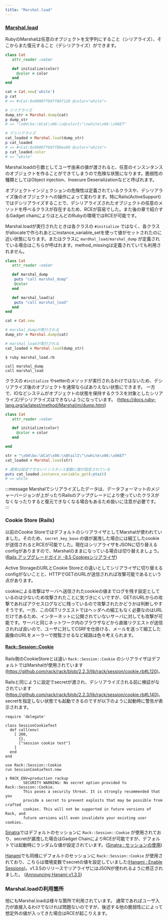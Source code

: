 ```yaml
---
title: "Marshal.load"
---
```


### [Marshal.load](https://docs.ruby-lang.org/ja/latest/class/Marshal.html)

RubyのMarshalは任意のオブジェクトを文字列にすること（シリアライズ）、そこからまた復元すること（デシリアライズ）ができます。

```ruby:marshal.rb
class Cat
   attr_reader :color

   def initialize(color)
     @color = color
   end
end

cat = Cat.new('white')
p cat
# => #<Cat:0x00007fb97f80f120 @color="white">

# シリアライズ
dump_str = Marshal.dump(cat)
p dump_str
# => "\x04\bo:\bCat\x06:\v@colorI\"\nwhite\x06:\x06ET"

# デシリアライズ
cat_loaded = Marshal.load(dump_str)
p cat_loaded
# => #<Cat:0x00007fb97f80ea90 @color="white">
p cat_loaded.color
# => "white"
```

Marshal.loadの引数としてユーザ由来の値が渡されると、任意のインスンタンスのオブジェクトを作ることができてしまうので危険な状態になります。脆弱性の種類としてはObject injection、Insecure Deserializationなどと呼ばれます。

オブジェクトインジェクションの危険性は定義されているクラスや、デシリアライズ後のオブジェクトへの操作によって変わります。特にRails(ActiveSupport)ではデシリアライズすることで、デシリアライズされたオブジェクトの任意のメソッドを呼べるクラスが存在するため、RCEが容易でした。また後の章で紹介するGadget chainによりほとんどのRubyの環境ではRCEが可能です。

Marshal.loadが実行されたときは各クラスの `#initialize` ではなく、各クラスがallocateで作られあとにinstance_variable_setを使って値がセットされたのに近い状態になります。またはクラスに `mardhal_load/marshal_dump` が定義されている場合はこちらが呼ばれます。method_missingは定義されていても利用されません。

```ruby:marshal_load.rb
class Cat
   attr_reader :color

   def marshal_dump
    puts "call marshal_dump"
    @color
   end

   def marshal_load(a)
    puts "call marshal_load"
   end
end

cat = Cat.new

# marshal_dumpが実行される
dump_str = Marshal.dump(cat)

# marshal_loadが実行される
cat_loaded = Marshal.load(dump_str)
```

```
$ ruby marshal_load.rb

call marshal_dump
call marshal_load
```

クラスの `#initialize` やsetterのメソッドが実行されるわけではないため、デシリアライズ後のオブジェクトを通常ならばありえない状態にできます。
一方で、IOなどシステムがオブジェクトの状態を保持するクラスを対象としたシリアライズ/デシリアライズはできないようになっています。 (https://docs.ruby-lang.org/ja/latest/method/Marshal/m/dump.html)

```ruby:marshal_tail.rb
class Cat
   attr_reader :color

   def initialize(color)
     @color = color
   end

end

str = "\x04\bo:\bCat\x06:\n@tailI\"\nwhite\x06:\x06ET"
cat_loaded = Marshal.load(str)

# 通常は設定できないインスタンス変数に値が設定されている
puts cat_loaded.instance_variable_get(:@tail)
# => white
```

:::message
Marshalでシリアライズしたデータは、データフォーマットのメジャーバージョンが上がったりRailsのアップグレードにより使っていたクラスがなくなったりすると復元できなくなる場合もあるため扱いに注意が必要です。
:::


### Cookie Store (Rails)

以前のCookie StoreではデフォルトのシリアライザとしてMarshalが使われていました。そのため、`secret_key_base` の値が漏洩した場合には細工したcookieが送信されるとRCEが可能でした。現在はシリアライザをJSONに切り替えるconfigがありますので、Marshalのままになっている場合は切り替えましょう。([Rails アップグレードガイド -8.5 Cookiesシリアライザ](https://railsguides.jp/upgrading_ruby_on_rails.html#cookies%E3%82%B7%E3%83%AA%E3%82%A2%E3%83%A9%E3%82%A4%E3%82%B6))

Active StorageのURLとCookie Storeとの違いとしてシリアライザに切り替えるconfigがないことと、HTTPでGETのURLが送信されれば攻撃可能であるという点があります。

cookieによる攻撃はサーバへ送信されたcookieの値までログを残す設定としているのは少ないため攻撃されたことに気づきにくいですが、GETのURLからの攻撃であればアクセスログなどに残っているので攻撃されたかどうかは判断しやすそうです。一方、このGETリクエストではヘッダへの細工もなく必要なのはURLだけであるため、インターネットに公開されていないサーバに対しても攻撃が可能です。サーバと同じネットワーク内のブラウザなどから直接リクエストが送信されれば良いので、ユーザに対してCSRFを仕掛ける、メールを送って細工した画像のURLをメーラーで閲覧させるなど経路は色々考えられます。


#### [Rack::Session::Cookie](https://github.com/rack/rack/blob/2.2.3/lib/rack/session/cookie.rb)

Rails側のCookieStoreとは違い `Rack::Session::Cookie` のシリアライザはデフォルトではMarshalが使用されています(https://github.com/rack/rack/blob/2.2.3/lib/rack/session/cookie.rb#L120)。

Railsと同じように設定でsecretが渡され、デシリアライズされる前に検証がなされています(https://github.com/rack/rack/blob/2.2.3/lib/rack/session/cookie.rb#L140)。
secretを指定しない状態でも起動できるのですが以下のように起動時に警告が表示されます。

```ruby:config.ru
require 'delegate'

class SessionCookieTest
  def call(env)
    [ 200,
      {},
      ["session cookie test"]
    ]
  end
end

use Rack::Session::Cookie
run SessionCookieTest.new
```

```
❯ RACK_ENV=production rackup
        SECURITY WARNING: No secret option provided to Rack::Session::Cookie.
        This poses a security threat. It is strongly recommended that you
        provide a secret to prevent exploits that may be possible from crafted
        cookies. This will not be supported in future versions of Rack, and
        future versions will even invalidate your existing user cookies.
```

[Sinatra](http://sinatrarb.com/)ではデフォルトのセッションに `Rack::Session::Cookie` が使用されており、secretが漏洩した場合はGadget ChainによりRCEが可能ですが、デフォルトでは起動時にランダムな値が設定されています。([Sinatra : セッションの使用](https://github.com/sinatra/sinatra/blob/v2.1.0/README.ja.md#%E3%82%BB%E3%83%83%E3%82%B7%E3%83%A7%E3%83%B3%E3%81%AE%E4%BD%BF%E7%94%A8))


[Hanami](https://hanamirb.org/)でも同様にデフォルトのセッションに `Rack::Session::Cookie` が使用されており、こちらは環境変数でsecretの値を設定していました([Hanami : Enable Sessions](https://guides.hanamirb.org/actions/sessions/#enable-sessions))。v1.3.5のリリースでリアライザにはJSONが使われるように修正されました。
([Announcing Hanami v1.3.5](https://hanamirb.org/blog/2021/10/18/announcing-hanami-135/))


### Marshal.loadの利用箇所

他にもMarshal.loadは様々な箇所で利用されています。
通常であればユーザ入力が直接入るわけでなければ問題ないのですが、後述する他の脆弱性にによって想定外の値が入ってきた場合はRCEが起こりえます。

